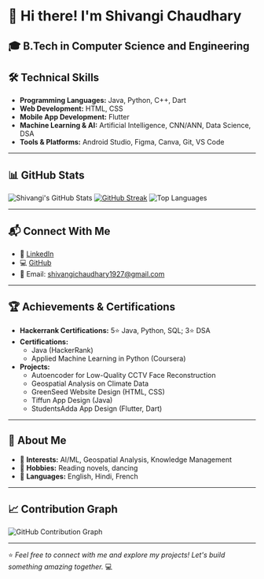 # 👋 Hi there! I'm Shivangi Chaudhary
🎓 **B.Tech in Computer Science and Engineering**  
---

## 🛠️ Technical Skills
- **Programming Languages:** Java, Python, C++, Dart
- **Web Development:** HTML, CSS
- **Mobile App Development:** Flutter
- **Machine Learning & AI:** Artificial Intelligence, CNN/ANN, Data Science, DSA
- **Tools & Platforms:** Android Studio, Figma, Canva, Git, VS Code

---

## 📊 GitHub Stats

![Shivangi's GitHub Stats](https://github-readme-stats.vercel.app/api?username=shivangichaudhary&show_icons=true&theme=radical&hide_border=true)
[![GitHub Streak](https://github-readme-streak-stats-two-mu-84.vercel.app?user=shivangichaudhary&theme=radical)](https://git.io/streak-stats)
![Top Languages](https://github-readme-stats.vercel.app/api/top-langs/?username=shivangichaudhary&layout=compact&theme=radical&hide_border=true)

---

## 📬 Connect With Me
- 💼 [LinkedIn](https://linkedin.com/in/shivangi-chaudhary-04ab7821a)
- 💻 [GitHub](https://github.com/shivangichaudhary)
- 📧 Email: [shivangichaudhary1927@gmail.com](mailto:shivangichaudhary1927@gmail.com)

---

## 🏆 Achievements & Certifications
- **Hackerrank Certifications:** 5⭐ Java, Python, SQL; 3⭐ DSA
- **Certifications:**
  - Java (HackerRank)
  - Applied Machine Learning in Python (Coursera)
- **Projects:**
  - Autoencoder for Low-Quality CCTV Face Reconstruction
  - Geospatial Analysis on Climate Data
  - GreenSeed Website Design (HTML, CSS)
  - Tiffun App Design (Java)
  - StudentsAdda App Design (Flutter, Dart)

---

## 🌱 About Me
- 🔭 **Interests:** AI/ML, Geospatial Analysis, Knowledge Management  
- 📖 **Hobbies:** Reading novels, dancing  
- 🌟 **Languages:** English, Hindi, French  

---

## 📈 Contribution Graph
![GitHub Contribution Graph](https://github-readme-activity-graph.vercel.app/graph?username=shivangichaudhary&theme=radical&hide_border=true)

---

⭐️ _Feel free to connect with me and explore my projects! Let's build something amazing together._ 💻
